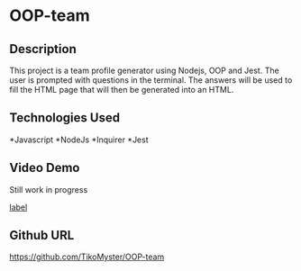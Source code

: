# OOP-team

## Description
This project is a team profile generator using Nodejs, OOP and Jest. The user is prompted with questions in the terminal. The answers will be used to fill the HTML page that will then be generated into an HTML.

## Technologies Used
*Javascript
*NodeJs
*Inquirer
*Jest

## Video Demo

Still work in progress

[label](assets/2023-02-15%2019-16-51.mp4)

## Github URL
https://github.com/TikoMyster/OOP-team
